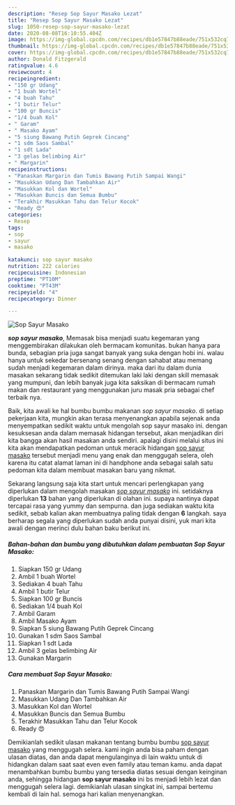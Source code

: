 ```yaml
---
description: "Resep Sop Sayur Masako Lezat"
title: "Resep Sop Sayur Masako Lezat"
slug: 1050-resep-sop-sayur-masako-lezat
date: 2020-08-08T16:10:55.404Z
image: https://img-global.cpcdn.com/recipes/db1e57847b88eade/751x532cq70/sop-sayur-masako-foto-resep-utama.jpg
thumbnail: https://img-global.cpcdn.com/recipes/db1e57847b88eade/751x532cq70/sop-sayur-masako-foto-resep-utama.jpg
cover: https://img-global.cpcdn.com/recipes/db1e57847b88eade/751x532cq70/sop-sayur-masako-foto-resep-utama.jpg
author: Donald Fitzgerald
ratingvalue: 4.6
reviewcount: 4
recipeingredient:
- "150 gr Udang"
- "1 buah Wortel"
- "4 buah Tahu"
- "1 butir Telur"
- "100 gr Buncis"
- "1/4 buah Kol"
- " Garam"
- " Masako Ayam"
- "5 siung Bawang Putih Geprek Cincang"
- "1 sdm Saos Sambal"
- "1 sdt Lada"
- "3 gelas belimbing Air"
- " Margarin"
recipeinstructions:
- "Panaskan Margarin dan Tumis Bawang Putih Sampai Wangi"
- "Masukkan Udang Dan Tambahkan Air"
- "Masukkan Kol dan Wortel"
- "Masukkan Buncis dan Semua Bumbu"
- "Terakhir Masukkan Tahu dan Telur Kocok"
- "Ready 😍"
categories:
- Resep
tags:
- sop
- sayur
- masako

katakunci: sop sayur masako 
nutrition: 222 calories
recipecuisine: Indonesian
preptime: "PT10M"
cooktime: "PT43M"
recipeyield: "4"
recipecategory: Dinner

---
```



![Sop Sayur Masako](https://img-global.cpcdn.com/recipes/db1e57847b88eade/751x532cq70/sop-sayur-masako-foto-resep-utama.jpg)

<b><i>sop sayur masako</i></b>, Memasak bisa menjadi suatu kegemaran yang menggembirakan dilakukan oleh bermacam komunitas. bukan hanya para bunda, sebagian pria juga sangat banyak yang suka dengan hobi ini. walau hanya untuk sekedar bersenang senang dengan sahabat atau memang sudah menjadi kegemaran dalam dirinya. maka dari itu dalam dunia masakan sekarang tidak sedikit ditemukan laki laki dengan skill memasak yang mumpuni, dan lebih banyak juga kita saksikan di bermacam rumah makan dan restaurant yang menggunakan juru masak pria sebagai chef terbaik nya.

Baik, kita awali ke hal bumbu bumbu makanan <i>sop sayur masako</i>. di setiap pekerjaan kita, mungkin akan terasa menyenangkan apabila sejenak anda menyempatkan sedikit waktu untuk mengolah sop sayur masako ini. dengan kesuksesan anda dalam memasak hidangan tersebut, akan menjadikan diri kita bangga akan hasil masakan anda sendiri. apalagi disini melalui situs ini kita akan mendapatkan pedoman untuk meracik hidangan <u>sop sayur masako</u> tersebut menjadi menu yang enak dan menggugah selera, oleh karena itu catat alamat laman ini di handphone anda sebagai salah satu pedoman kita dalam membuat masakan baru yang nikmat.




Sekarang langsung saja kita start untuk mencari perlengkapan yang diperlukan dalam mengolah masakan <u><i>sop sayur masako</i></u> ini. setidaknya diperlukan <b>13</b> bahan yang diperlukan di olahan ini. supaya nantinya dapat tercapai rasa yang yummy dan sempurna. dan juga sediakan waktu kita sedikit, sebab kalian akan membuatnya paling tidak dengan <b>6</b> langkah. saya berharap segala yang diperlukan sudah anda punyai disini, yuk mari kita awali dengan merinci dulu bahan baku berikut ini.

<!--inarticleads1-->

##### Bahan-bahan dan bumbu yang dibutuhkan dalam pembuatan Sop Sayur Masako:

1. Siapkan 150 gr Udang
1. Ambil 1 buah Wortel
1. Sediakan 4 buah Tahu
1. Ambil 1 butir Telur
1. Siapkan 100 gr Buncis
1. Sediakan 1/4 buah Kol
1. Ambil  Garam
1. Ambil  Masako Ayam
1. Siapkan 5 siung Bawang Putih Geprek Cincang
1. Gunakan 1 sdm Saos Sambal
1. Siapkan 1 sdt Lada
1. Ambil 3 gelas belimbing Air
1. Gunakan  Margarin




<!--inarticleads2-->

##### Cara membuat Sop Sayur Masako:

1. Panaskan Margarin dan Tumis Bawang Putih Sampai Wangi
1. Masukkan Udang Dan Tambahkan Air
1. Masukkan Kol dan Wortel
1. Masukkan Buncis dan Semua Bumbu
1. Terakhir Masukkan Tahu dan Telur Kocok
1. Ready 😍




Demikianlah sedikit ulasan makanan tentang bumbu bumbu <u>sop sayur masako</u> yang menggugah selera. kami ingin anda bisa paham dengan ulasan diatas, dan anda dapat mengulanginya di lain waktu untuk di hidangkan dalam saat saat even even family atau teman kamu. anda dapat menambahkan bumbu bumbu yang tersedia diatas sesuai dengan keinginan anda, sehingga hidangan <b>sop sayur masako</b> ini bs menjadi lebih lezat dan menggugah selera lagi. demikianlah ulasan singkat ini, sampai bertemu kembali di lain hal. semoga hari kalian menyenangkan.
